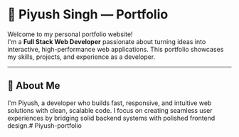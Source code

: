 # 💼 Piyush Singh — Portfolio

Welcome to my personal portfolio website!  
I'm a **Full Stack Web Developer** passionate about turning ideas into interactive, high-performance web applications. This portfolio showcases my skills, projects, and experience as a developer.

---

## 🚀 About Me

I'm Piyush, a developer who builds fast, responsive, and intuitive web solutions with clean, scalable code. I focus on creating seamless user experiences by bridging solid backend systems with polished frontend design.# Piyush-portfolio
